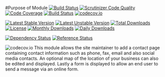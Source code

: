 #Purpose of Module
[![Build Status](https://travis-ci.org/gordonbanderson/weboftalent-contact-page.svg?branch=master)](https://travis-ci.org/gordonbanderson/weboftalent-contact-page)
[![Scrutinizer Code Quality](https://scrutinizer-ci.com/g/gordonbanderson/weboftalent-contact-page/badges/quality-score.png?b=master)](https://scrutinizer-ci.com/g/gordonbanderson/weboftalent-contact-page/?branch=master)
[![Code Coverage](https://scrutinizer-ci.com/g/gordonbanderson/weboftalent-contact-page/badges/coverage.png?b=master)](https://scrutinizer-ci.com/g/gordonbanderson/weboftalent-contact-page/?branch=master)
[![Build Status](https://scrutinizer-ci.com/g/gordonbanderson/weboftalent-contact-page/badges/build.png?b=master)](https://scrutinizer-ci.com/g/gordonbanderson/weboftalent-contact-page/build-status/master)
[![codecov.io](https://codecov.io/github/gordonbanderson/weboftalent-contact-page/coverage.svg?branch=master)](https://codecov.io/github/gordonbanderson/weboftalent-contact-page?branch=master)

[![Latest Stable Version](https://poser.pugx.org/weboftalent/contact-page/version)](https://packagist.org/packages/weboftalent/contact-page)
[![Latest Unstable Version](https://poser.pugx.org/weboftalent/contact-page/v/unstable)](//packagist.org/packages/weboftalent/contact-page)
[![Total Downloads](https://poser.pugx.org/weboftalent/contact-page/downloads)](https://packagist.org/packages/weboftalent/contact-page)
[![License](https://poser.pugx.org/weboftalent/contact-page/license)](https://packagist.org/packages/weboftalent/contact-page)
[![Monthly Downloads](https://poser.pugx.org/weboftalent/contact-page/d/monthly)](https://packagist.org/packages/weboftalent/contact-page)
[![Daily Downloads](https://poser.pugx.org/weboftalent/contact-page/d/daily)](https://packagist.org/packages/weboftalent/contact-page)

[![Dependency Status](https://www.versioneye.com/php/weboftalent:contact-page/badge.svg)](https://www.versioneye.com/php/weboftalent:contact-page)
[![Reference Status](https://www.versioneye.com/php/weboftalent:contact-page/reference_badge.svg?style=flat)](https://www.versioneye.com/php/weboftalent:contact-page/references)

![codecov.io](https://codecov.io/github/gordonbanderson/weboftalent-contact-page/branch.svg?branch=master)
This module allows the site maintainer to add a contact page containing contact information such as phone, fax, email and also social media contacts.  An optional map of the location of your business can also be edited and displayed.  Lastly a form is displayed to allow an end user to send a message via an online form.
